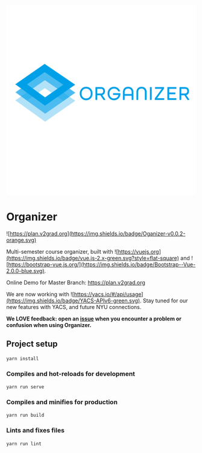 ![](docs/LogoWithName.jpg)

# Organizer

![https://plan.v2grad.org](https://img.shields.io/badge/Oganizer-v0.0.2-orange.svg)

Multi-semester course organizer, built with ![https://vuejs.org](https://img.shields.io/badge/vue.js-2.x-green.svg?style=flat-square) and ![https://bootstrap-vue.js.org/](https://img.shields.io/badge/Bootstrap--Vue-2.0.0-blue.svg).

Online Demo for Master Branch: https://plan.v2grad.org

We are now working with ![https://yacs.io/#/api/usage](https://img.shields.io/badge/YACS-APIv6-green.svg). Stay tuned for our new features with YACS, and future NYU connections.

**We LOVE feedback: open an [issue](/issues) when you encounter a problem or confusion when using Organizer.**

## Project setup

```
yarn install
```

### Compiles and hot-reloads for development

```
yarn run serve
```

### Compiles and minifies for production

```
yarn run build
```

### Lints and fixes files

```
yarn run lint
```
